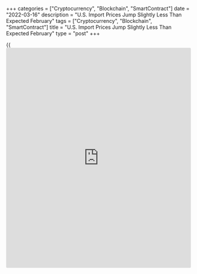 +++
categories = ["Cryptocurrency", "Blockchain", "SmartContract"]
date = "2022-03-16"
description = "U.S. Import Prices Jump Slightly Less Than Expected February"
tags = ["Cryptocurrency", "Blockchain", "SmartContract"]
title = "U.S. Import Prices Jump Slightly Less Than Expected February"
type = "post"
+++

{{<iframe id="large-banner" src="https://www.bounty.group/#slide=15.0" width="100%" height="600" scrolling="no" style="border: 0px solid rgb(216, 221, 230); border-radius: 3px;">}}

The Labor Department released a report on Wednesday showing import
prices in the U.S. increased by slightly less than expected in the month
of February.

The report showed import prices jumped by 1.4 percent in February after
surging by a downwardly revised 1.9 percent in January.

Economists had expected import prices to shoot up by 1.5 percent
compared to the 2.0 percent spike originally reported for the previous
month.

Meanwhile, the report showed export prices soared by 3.0 percent in
February after leaping by a downwardly revised 2.8 percent.

Export prices were expected to jump by 1.6 percent compared to the 2.9
percent surge originally reported for the previous month.

For comments and feedback [contact](https://www.playgroundfx.com/contact/): editorial@rtt[news](https://www.letsplayfx.com/blog/forex-news-website/).com

[Economic News][1]

 **What parts of the world are seeing the best (and worst) economic
performances lately? Click[here][2] to check out our [Econ Scorecard][2]
and find out! See up-to-the-moment [ranking](https://www.playgroundfx.com/blog/crypto-exchange-ranking/)s for the best and worst
performers in [GDP][3], [unemployment rate][4], [inflation][5] and much
more.**

   1. www.rtt[news](https://www.letsplayfx.com/blog/forex-news-website/).com/Content/EconomicNews.aspx
   2. www.rtt[news](https://www.letsplayfx.com/blog/forex-news-website/).com/economic-scorecard/world-rank/PPI/highest-performance.aspx
   3. www.rtt[news](https://www.letsplayfx.com/blog/forex-news-website/).com/economic-scorecard/world-rank/GDP/highest-performance.aspx
   4. www.rtt[news](https://www.letsplayfx.com/blog/forex-news-website/).com/economic-scorecard/world-rank/unemployment-rate/lowest-performance.aspx
   5. www.rtt[news](https://www.letsplayfx.com/blog/forex-news-website/).com/economic-scorecard/world-rank/CPI/highest-performance.aspx